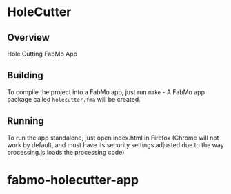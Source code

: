 # HoleCutter

## Overview
Hole Cutting FabMo App

## Building
To compile the project into a FabMo app, just run `make` - A FabMo app package called `holecutter.fma` will be created.

## Running
To run the app standalone, just open index.html in Firefox (Chrome will not work by default, and must have its security settings adjusted due to the way processing.js loads the processing code)


# fabmo-holecutter-app
